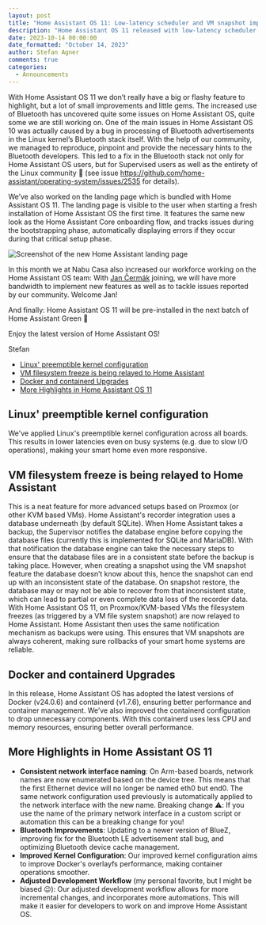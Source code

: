 ```yaml
---
layout: post
title: "Home Assistant OS 11: Low-latency scheduler and VM snapshot improvements"
description: "Home Assistant OS 11 released with low-latency scheduler enabled and VM snapshot improvements on KVM/Proxmox."
date: 2023-10-14 00:00:00
date_formatted: "October 14, 2023"
author: Stefan Agner
comments: true
categories:
  - Announcements
---
```

With Home Assistant OS 11 we don’t really have a big or flashy feature to highlight, but a lot of small improvements and little gems. The increased use of Bluetooth has uncovered quite some issues on Home Assistant OS, quite some we are still working on. One of the main issues in Home Assistant OS 10 was actually caused by a bug in processing of Bluetooth advertisements in the Linux kernel’s Bluetooth stack itself. With the help of our community, we managed to reproduce, pinpoint and provide the necessary hints to the Bluetooth developers. This led to a fix in the Bluetooth stack not only for Home Assistant OS users, but for Supervised users as well as the entirety of the Linux community 🎉 (see issue https://github.com/home-assistant/operating-system/issues/2535 for details).

We’ve also worked on the landing page which is bundled with Home Assistant OS 11. The landing page is visible to the user when starting a fresh installation of Home Assistant OS the first time. It features the same new look as the Home Assistant Core onboarding flow, and tracks issues during the bootstrapping phase, automatically displaying errors if they occur during that critical setup phase.

<img src='/images/blog/2023-10-14-home-assistant-os-11/home-assistant-os-11-landing-page.png' alt='Screenshot of the new Home Assistant landing page'>

In this month we at Nabu Casa also increased our workforce working on the Home Assistant OS team: With [Jan Čermák](https://github.com/sairon) joining, we will have more bandwidth to implement new features as well as to tackle issues reported by our community. Welcome Jan!

And finally: Home Assistant OS 11 will be pre-installed in the next batch of Home Assistant Green 🎉

Enjoy the latest version of Home Assistant OS!

Stefan

<!--more-->

- [Linux' preemptible kernel configuration](#linux-preemptible-kernel-configuration)
- [VM filesystem freeze is being relayed to Home Assistant](#vm-filesystem-freeze-is-being-relayed-to-home-assistant)
- [Docker and containerd Upgrades](#docker-and-containerd-upgrades)
- [More Highlights in Home Assistant OS 11](#more-highlights-in-home-assistant-os-11)


## Linux' preemptible kernel configuration
We've applied Linux's preemptible kernel configuration across all boards. This results in lower latencies even on busy systems (e.g. due to slow I/O operations), making your smart home even more responsive.

## VM filesystem freeze is being relayed to Home Assistant
This is a neat feature for more advanced setups based on Proxmox (or other KVM based VMs).
Home Assistant's recorder integration uses a database underneath (by default SQLite). When  Home Assistant takes a backup, the Supervisor notifies the database engine  before copying the database files (currently this is implemented for SQLite and MariaDB). With that notification the database engine can take the necessary steps to ensure that the database files are in a consistent state before the backup is taking place.
However, when creating a snapshot using the VM snapshot feature the database doesn’t know about this, hence the snapshot can end up with an inconsistent state of the database. On snapshot restore, the database may or may not be able to recover from that inconsistent state, which can lead to partial or even complete data loss of the recorder data.
With Home Assistant OS 11, on Proxmox/KVM-based VMs the filesystem freezes (as triggered by a VM file system snapshot) are now relayed to Home Assistant. Home Assistant then uses the same notification mechanism as backups were using. This ensures that VM snapshots are always coherent, making sure rollbacks of your smart home systems are reliable.

## Docker and containerd Upgrades

In this release, Home Assistant OS has adopted the latest versions of Docker (v24.0.6) and containerd (v1.7.6), ensuring better performance and container management. We’ve also improved the containerd configuration to drop unnecessary components. With this containerd uses less CPU and memory resources, ensuring better overall performance.

## More Highlights in Home Assistant OS 11

- **Consistent network interface naming**: On Arm-based boards, network names are now enumerated based on the device tree. This means that the first Ethernet device will no longer be named eth0 but end0. The same network configuration used previously is automatically applied to the network interface with the new name.
Breaking change ⚠️: If you use the name of the primary network interface in a custom script or automation this can be a breaking change for you!
- **Bluetooth Improvements**: Updating to a newer version of BlueZ, improving fix for the Bluetooth LE advertisement stall bug, and optimizing Bluetooth device cache management.
- **Improved Kernel Configuration**: Our improved kernel configuration aims to improve Docker's overlayfs performance, making container operations smoother.
- **Adjusted Development Workflow** (my personal favorite, but I might be biased 😉): Our adjusted development workflow allows for more incremental changes, and incorporates more automations. This will make it easier for developers to work on and improve Home Assistant OS.

